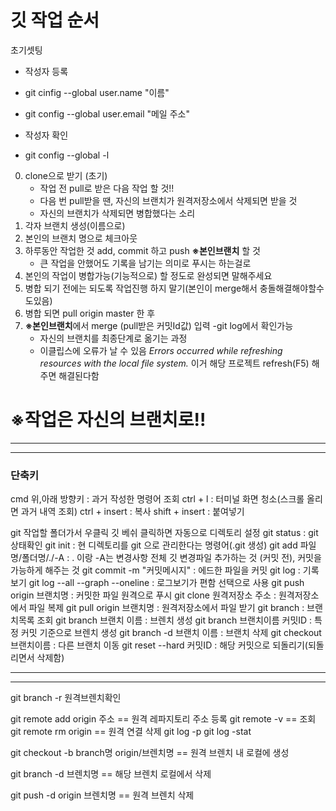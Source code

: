 # 깃 작업 순서

초기셋팅

* 작성자 등록

* git cinfig --global user.name "이름"

* git config --global user.email "메일 주소"

* 작성자 확인

* git config --global -l

  

0. clone으로 받기  (초기)
   * 작업 전 pull로 받은 다음 작업 할 것!!
   * 다음 번 pull받을 땐, 자신의 브랜치가 원격저장소에서 삭제되면 받을 것
   * 자신의 브랜치가 삭제되면 병합했다는 소리
1. 각자 브랜치 생성(이름으로)
2. 본인의 브랜치 명으로 체크아웃
3. 하루동안 작업한 것 add, commit 하고 push  **※본인브랜치** 할 것
   * 큰 작업을 안했어도 기록을 남기는 의미로 푸시는 하는걸로
4. 본인의 작업이 병합가능(기능적으로) 할 정도로 완성되면 말해주세요
5. 병합 되기 전에는 되도록 작업진행 하지 말기(본인이 merge해서 충돌해결해야할수도있음)
6. 병합 되면 pull origin master  한 후
7. **※본인브랜치**에서 merge (pull받은 커밋Id값) 입력 -git log에서 확인가능
   * 자신의 브랜치를 최종단계로 옮기는 과정
   * 이클립스에 오류가 날 수 있음 *Errors occurred while refreshing resources with the local file system.*  이거 해당 프로젝트 refresh(F5) 해주면 해결된다함

# ※작업은 자신의 브랜치로!!

-----------------------------------------------------------------------------------------------------------------------

------------------------------------

### 단축키

cmd
위,아래 방향키  : 과거 작성한 명령어 조회
ctrl + l  : 터미널 화면 청소(스크롤 올리면 과거 내역 조회)
ctrl + insert  : 복사
shift + insert  : 붙여넣기

git
작업할 폴더가서 우클릭 깃 베쉬 클릭하면 자동으로 디렉토리 설정
git status  :  git 상태확인
git init  :  현 디렉토리를 git 으로 관리한다는 명령어(.git 생성)
git add  파일명/폴더명/./-A      : . 이랑 -A는 변경사항 전체
       깃 변경파일 추가하는 것 (커밋 전), 커밋을 가능하게 해주는 것
git commit -m "커밋메시지"  : 에드한 파일을 커밋
git log   :  기록보기
git log --all --graph --oneline   : 로그보기가 편함 선택으로 사용
git push origin 브랜치명 : 커밋한 파일 원격으로 푸시 
git clone 원격저장소 주소 : 원격저장소에서 파일 복제
git pull origin 브랜치명  : 원격저장소에서 파일 받기
git branch  : 브랜치목록 조회
git branch 브랜치 이름 : 브렌치 생성
git branch 브랜치이름 커밋ID : 특정 커밋 기준으로 브렌치 생성
git branch -d 브랜치 이름 : 브랜치 삭제
git checkout 브랜치이름 : 다른 브랜치 이동
git reset --hard 커밋ID  : 해당 커밋으로 되돌리기(되돌리면서 삭제함)



--------------------------

-----------------

git branch -r  원격브렌치확인

git remote add origin 주소
 == 원격 레파지토리 주소 등록
git remote -v
 == 조회
git remote rm origin
 == 원격 연결 삭제
git log -p
git log -stat

git checkout -b branch명 origin/브렌치명 
== 원격 브렌치 내 로컬에 생성

git branch -d 브렌치명  == 해당 브렌치 로컬에서 삭제

git push -d origin 브렌치명    == 원격 브렌치 삭제